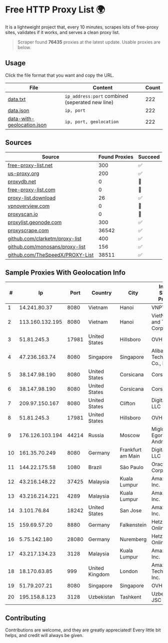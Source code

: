 
# Free HTTP Proxy List 🌍

It is a lightweight project that, every 10 minutes, scrapes lots of free-proxy sites, validates if it works, and serves a clean proxy list.


> Scraper found **76435** proxies at the latest update. Usable proxies are below.

## Usage

Click the file format that you want and copy the URL.


|File|Content|Count|
|----|-------|-----|
|[data.txt](https://raw.githubusercontent.com/themiralay/Proxy-List-World/master/data.txt)|`ip_address:port` combined (seperated new line)|222|
|[data.json](https://raw.githubusercontent.com/themiralay/Proxy-List-World/master/data.json)|`ip, port`|222|
|[data-with-geolocation.json](https://raw.githubusercontent.com/themiralay/Proxy-List-World/master/data-with-geolocation.json)|`ip, port, geolocation`|222|

## Sources

|Source|Found Proxies|Succeed|
|------|-------------|-------|
|[free-proxy-list.net](https://free-proxy-list.net)|300|✅|
|[us-proxy.org](https://www.us-proxy.org)|200|✅|
|[proxydb.net](http://proxydb.net)|0|🚫|
|[free-proxy-list.com](https://free-proxy-list.com/?page=&port=&type%5B%5D=http&type%5B%5D=https&up_time=0&search=Search)|0|🚫|
|[proxy-list.download](https://www.proxy-list.download/HTTP)|26|✅|
|[vpnoverview.com](https://vpnoverview.com/privacy/anonymous-browsing/free-proxy-servers)|0|🚫|
|[proxyscan.io](https://www.proxyscan.io)|0|🚫|
|[proxylist.geonode.com](https://proxylist.geonode.com/api/proxy-list?limit=300&page=1&sort_by=lastChecked&sort_type=desc&protocols=http,https)|300|✅|
|[proxyscrape.com](https://api.proxyscrape.com/v2/?request=displayproxies&protocol=http&timeout=10000&country=all&ssl=all&anonymity=all)|36542|✅|
|[github.com/clarketm/proxy-list](https://raw.githubusercontent.com/clarketm/proxy-list/master/proxy-list-raw.txt)|400|✅|
|[github.com/monosans/proxy-list](https://raw.githubusercontent.com/monosans/proxy-list/main/proxies/http.txt)|156|✅|
|[github.com/TheSpeedX/PROXY-List](https://raw.githubusercontent.com/TheSpeedX/PROXY-List/master/http.txt)|38511|✅|


## Sample Proxies With Geolocation Info

|#|Ip|Port|Country|City|Internet Service Provider|
|-|--|----|-------|----|-------------------------|
|1|14.241.80.37|8080|Vietnam|Hanoi|VNPT|
|2|113.160.132.195|8080|Vietnam|Hanoi|VietNam Post and Telecom Corporation|
|3|51.81.245.3|17981|United States|Hillsboro|OVH SAS|
|4|47.236.163.74|8080|Singapore|Singapore|Alibaba (US) Technology Co., Ltd.|
|5|38.147.98.190|8080|United States|Corsicana|Corsicana ISD|
|6|38.147.98.190|8080|United States|Corsicana|Corsicana ISD|
|7|209.97.150.167|8080|United States|Clifton|DigitalOcean, LLC|
|8|51.81.245.3|17981|United States|Hillsboro|OVH SAS|
|9|176.126.103.194|44214|Russia|Moscow|Miglovets Egor Andreevich|
|10|161.35.70.249|8080|Germany|Frankfurt am Main|DigitalOcean, LLC|
|11|144.22.175.58|1080|Brazil|São Paulo|Oracle Corporation|
|12|43.216.148.22|37425|Malaysia|Kuala Lumpur|Amazon.com, Inc.|
|13|43.216.214.221|4289|Malaysia|Kuala Lumpur|Amazon.com, Inc.|
|14|3.101.76.84|18242|United States|San Jose|Amazon.com, Inc.|
|15|159.69.57.20|8880|Germany|Falkenstein|Hetzner Online GmbH|
|16|5.75.142.180|28080|Germany|Nuremberg|Hetzner Online GmbH|
|17|43.217.134.23|3128|Malaysia|Kuala Lumpur|Amazon.com, Inc.|
|18|18.170.63.85|999|United Kingdom|London|Amazon Technologies Inc.|
|19|51.79.207.21|8080|Singapore|Singapore|OVH SAS|
|20|195.158.8.123|3128|Uzbekistan|Tashkent|Uzbektelecom JSC|



## Contributing

Contributions are welcome, and they are greatly appreciated! Every
little bit helps, and credit will always be given.

